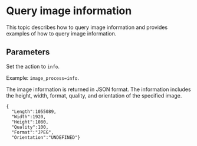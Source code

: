 # Query image information

This topic describes how to query image information and provides examples of how to query image information.

## Parameters

Set the action to `info`.

Example: `image_process=info`.

The image information is returned in JSON format. The information includes the height, width, format, quality, and orientation of the specified image.

```
{
  "Length":1055089,
  "Width":1920,
  "Height":1080,
  "Quality":100,
  "Format":"JPEG",
  "Orientation":"UNDEFINED"}
```

